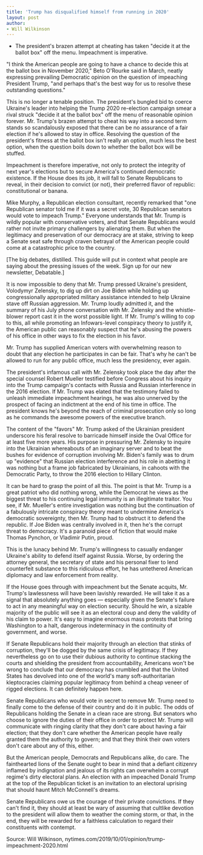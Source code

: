```yaml
---
title: 'Trump has disqualified himself from running in 2020'
layout: post
author:
- Will Wilkinson
---
```


- The president's brazen attempt at cheating has taken "decide it at the ballot box" off the menu. Impeachment is imperative.

"I think the American people are going to have a chance to decide this at the ballot box in November 2020," Beto O'Rourke said in March, neatly expressing prevailing Democratic opinion on the question of impeaching President Trump, "and perhaps that's the best way for us to resolve these outstanding questions."

This is no longer a tenable position. The president's bungled bid to coerce Ukraine's leader into helping the Trump 2020 re-election campaign smear a rival struck "decide it at the ballot box" off the menu of reasonable opinion forever. Mr. Trump's brazen attempt to cheat his way into a second term stands so scandalously exposed that there can be no assurance of a fair election if he's allowed to stay in office. Resolving the question of the president's fitness at the ballot box isn't really an option, much less the best option, when the question boils down to whether the ballot box will be stuffed.

Impeachment is therefore imperative, not only to protect the integrity of next year's elections but to secure America's continued democratic existence. If the House does its job, it will fall to Senate Republicans to reveal, in their decision to convict (or not), their preferred flavor of republic: constitutional or banana.

Mike Murphy, a Republican election consultant, recently remarked that "one Republican senator told me if it was a secret vote, 30 Republican senators would vote to impeach Trump." Everyone understands that Mr. Trump is wildly popular with conservative voters, and that Senate Republicans would rather not invite primary challengers by alienating them. But when the legitimacy and preservation of our democracy are at stake, striving to keep a Senate seat safe through craven betrayal of the American people could come at a catastrophic price to the country.

[The big debates, distilled. This guide will put in context what people are saying about the pressing issues of the week. Sign up for our new newsletter, Debatable.]

It is now impossible to deny that Mr. Trump pressed Ukraine's president, Volodymyr Zelensky, to dig up dirt on Joe Biden while holding up congressionally appropriated military assistance intended to help Ukraine stave off Russian aggression. Mr. Trump loudly admitted it, and the summary of his July phone conversation with Mr. Zelensky and the whistle-blower report cast it in the worst possible light. If Mr. Trump's willing to cop to this, all while promoting an Infowars-level conspiracy theory to justify it, the American public can reasonably suspect that he's abusing the powers of his office in other ways to fix the election in his favor.

Mr. Trump has supplied American voters with overwhelming reason to doubt that any election he participates in can be fair. That's why he can't be allowed to run for any public office, much less the presidency, ever again.

The president's infamous call with Mr. Zelensky took place the day after the special counsel Robert Mueller testified before Congress about his inquiry into the Trump campaign's contacts with Russia and Russian interference in the 2016 election. If Mr. Trump was elated that the testimony failed to unleash immediate impeachment hearings, he was also unnerved by the prospect of facing an indictment at the end of his time in office. The president knows he's beyond the reach of criminal prosecution only so long as he commands the awesome powers of the executive branch.

The content of the "favors" Mr. Trump asked of the Ukrainian president underscore his feral resolve to barricade himself inside the Oval Office for at least five more years. His purpose in pressuring Mr. Zelensky to inquire into the Ukrainian whereabouts of an imaginary server and to beat the bushes for evidence of corruption involving Mr. Biden's family was to drum up "evidence" that Russian election interference and his role in abetting it was nothing but a frame job fabricated by Ukrainians, in cahoots with the Democratic Party, to throw the 2016 election to Hillary Clinton.

It can be hard to grasp the point of all this. The point is that Mr. Trump is a great patriot who did nothing wrong, while the Democrat he views as the biggest threat to his continuing legal immunity is an illegitimate traitor. You see, if Mr. Mueller's entire investigation was nothing but the continuation of a fabulously intricate conspiracy theory meant to undermine America's democratic sovereignty, then Mr. Trump had to obstruct it to defend the republic. If Joe Biden was centrally involved in it, then he's the corrupt threat to democracy. It's a paranoid piece of fiction that would make Thomas Pynchon, or Vladimir Putin, proud.

This is the lunacy behind Mr. Trump's willingness to casually endanger Ukraine's ability to defend itself against Russia. Worse, by ordering the attorney general, the secretary of state and his personal fixer to lend counterfeit substance to this ridiculous effort, he has untethered American diplomacy and law enforcement from reality.

If the House goes through with impeachment but the Senate acquits, Mr. Trump's lawlessness will have been lavishly rewarded. He will take it as a signal that absolutely anything goes — especially given the Senate's failure to act in any meaningful way on election security. Should he win, a sizable majority of the public will see it as an electoral coup and deny the validity of his claim to power. It's easy to imagine enormous mass protests that bring Washington to a halt, dangerous indeterminacy in the continuity of government, and worse.

If Senate Republicans hold their majority through an election that stinks of corruption, they'll be dogged by the same crisis of legitimacy. If they nevertheless go on to use their dubious authority to continue stacking the courts and shielding the president from accountability, Americans won't be wrong to conclude that our democracy has crumbled and that the United States has devolved into one of the world's many soft-authoritarian kleptocracies claiming popular legitimacy from behind a cheap veneer of rigged elections. It can definitely happen here.

Senate Republicans who would vote in secret to remove Mr. Trump need to finally come to the defense of their country and do it in public. The odds of Republicans holding the Senate in a clean race are strong. But senators who choose to ignore the duties of their office in order to protect Mr. Trump will communicate with ringing clarity that they don't care about having a fair election; that they don't care whether the American people have really granted them the authority to govern; and that they think their own voters don't care about any of this, either.

But the American people, Democrats and Republicans alike, do care. The fainthearted lions of the Senate ought to bear in mind that a defiant citizenry inflamed by indignation and jealous of its rights can overwhelm a corrupt regime's dirty electoral plans. An election with an impeached Donald Trump at the top of the Republican ticket is an invitation to an electoral uprising that should haunt Mitch McConnell's dreams.

Senate Republicans owe us the courage of their private convictions. If they can't find it, they should at least be wary of assuming that cultlike devotion to the president will allow them to weather the coming storm, or that, in the end, they will be rewarded for a faithless calculation to regard their constituents with contempt.

Source: Will Wilkinson, nytimes.com/2019/10/01/opinion/trump-impeachment-2020.html

